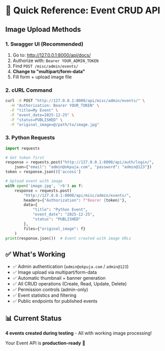 # 🚀 Quick Reference: Event CRUD API

## Image Upload Methods

### 1. Swagger UI (Recommended)
1. Go to: http://127.0.0.1:8000/api/docs/
2. Authorize with: `Bearer YOUR_ADMIN_TOKEN`
3. Find `POST /misc/admin/events/`
4. **Change to "multipart/form-data"**
5. Fill form + upload image file

### 2. cURL Command
```bash
curl -X POST "http://127.0.0.1:8000/api/misc/admin/events/" \
  -H "Authorization: Bearer YOUR_TOKEN" \
  -F "title=My Event" \
  -F "event_date=2025-12-25" \
  -F "status=PUBLISHED" \
  -F "original_image=@/path/to/image.jpg"
```

### 3. Python Requests
```python
import requests

# Get token first
response = requests.post("http://127.0.0.1:8000/api/auth/login/", 
    json={"email": "admin@okpuja.com", "password": "admin@123"})
token = response.json()['access']

# Upload event with image
with open('image.jpg', 'rb') as f:
    response = requests.post(
        "http://127.0.0.1:8000/api/misc/admin/events/",
        headers={"Authorization": f"Bearer {token}"},
        data={
            "title": "Python Event",
            "event_date": "2025-12-25",
            "status": "PUBLISHED"
        },
        files={"original_image": f}
    )
print(response.json())  # Event created with image URLs
```

## ✅ What's Working
- ✅ Admin authentication (`admin@okpuja.com` / `admin@123`)
- ✅ Image upload via multipart/form-data
- ✅ Automatic thumbnail + banner generation
- ✅ All CRUD operations (Create, Read, Update, Delete)
- ✅ Permission controls (admin-only)
- ✅ Event statistics and filtering
- ✅ Public endpoints for published events

## 📊 Current Status
**4 events created during testing** - All with working image processing!

Your Event API is **production-ready** 🎉
